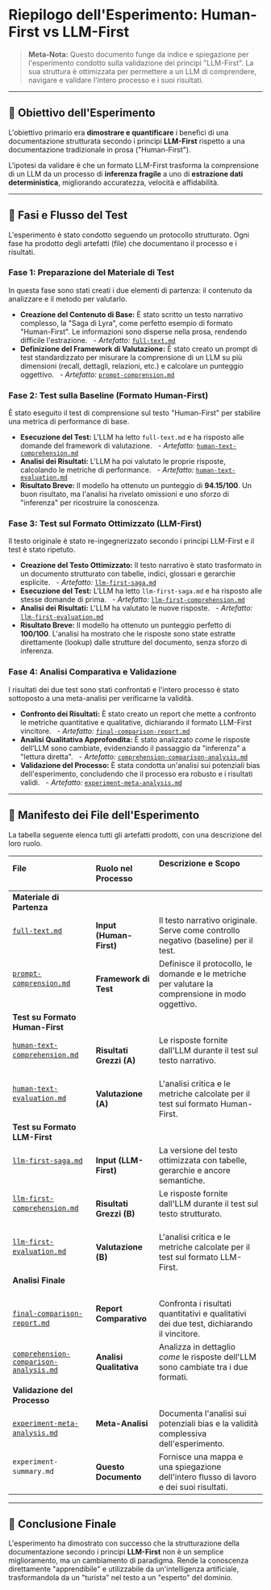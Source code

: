 # Riepilogo dell'Esperimento: Human-First vs LLM-First

> **Meta-Nota:** Questo documento funge da indice e spiegazione per l'esperimento condotto sulla validazione dei principi "LLM-First". La sua struttura è ottimizzata per permettere a un LLM di comprendere, navigare e validare l'intero processo e i suoi risultati.

---

## 🎯 Obiettivo dell'Esperimento

L'obiettivo primario era **dimostrare e quantificare** i benefici di una documentazione strutturata secondo i principi **LLM-First** rispetto a una documentazione tradizionale in prosa ("Human-First").

L'ipotesi da validare è che un formato LLM-First trasforma la comprensione di un LLM da un processo di **inferenza fragile** a uno di **estrazione dati deterministica**, migliorando accuratezza, velocità e affidabilità.

---

## 🔬 Fasi e Flusso del Test

L'esperimento è stato condotto seguendo un protocollo strutturato. Ogni fase ha prodotto degli artefatti (file) che documentano il processo e i risultati.

### Fase 1: Preparazione del Materiale di Test

In questa fase sono stati creati i due elementi di partenza: il contenuto da analizzare e il metodo per valutarlo.

- **Creazione del Contenuto di Base:** È stato scritto un testo narrativo complesso, la "Saga di Lyra", come perfetto esempio di formato "Human-First". Le informazioni sono disperse nella prosa, rendendo difficile l'estrazione.
    - _Artefatto:_ [`full-text.md`](./full-text.md)
- **Definizione del Framework di Valutazione:** È stato creato un prompt di test standardizzato per misurare la comprensione di un LLM su più dimensioni (recall, dettagli, relazioni, etc.) e calcolare un punteggio oggettivo.
    - _Artefatto:_ [`prompt-comprension.md`](./prompt-comprension.md)

### Fase 2: Test sulla Baseline (Formato Human-First)

È stato eseguito il test di comprensione sul testo "Human-First" per stabilire una metrica di performance di base.

- **Esecuzione del Test:** L'LLM ha letto `full-text.md` e ha risposto alle domande del framework di valutazione.
    - _Artefatto:_ [`human-text-comprehension.md`](./human-text-comprehension.md)
- **Analisi dei Risultati:** L'LLM ha poi valutato le proprie risposte, calcolando le metriche di performance.
    - _Artefatto:_ [`human-text-evaluation.md`](./human-text-evaluation.md)
- **Risultato Breve:** Il modello ha ottenuto un punteggio di **94.15/100**. Un buon risultato, ma l'analisi ha rivelato omissioni e uno sforzo di "inferenza" per ricostruire la conoscenza.

### Fase 3: Test sul Formato Ottimizzato (LLM-First)

Il testo originale è stato re-ingegnerizzato secondo i principi LLM-First e il test è stato ripetuto.

- **Creazione del Testo Ottimizzato:** Il testo narrativo è stato trasformato in un documento strutturato con tabelle, indici, glossari e gerarchie esplicite.
    - _Artefatto:_ [`llm-first-saga.md`](./llm-first-saga.md)
- **Esecuzione del Test:** L'LLM ha letto `llm-first-saga.md` e ha risposto alle stesse domande di prima.
    - _Artefatto:_ [`llm-first-comprehension.md`](./llm-first-comprehension.md)
- **Analisi dei Risultati:** L'LLM ha valutato le nuove risposte.
    - _Artefatto:_ [`llm-first-evaluation.md`](./llm-first-evaluation.md)
- **Risultato Breve:** Il modello ha ottenuto un punteggio perfetto di **100/100**. L'analisi ha mostrato che le risposte sono state estratte direttamente (lookup) dalle strutture del documento, senza sforzo di inferenza.

### Fase 4: Analisi Comparativa e Validazione

I risultati dei due test sono stati confrontati e l'intero processo è stato sottoposto a una meta-analisi per verificarne la validità.

- **Confronto dei Risultati:** È stato creato un report che mette a confronto le metriche quantitative e qualitative, dichiarando il formato LLM-First vincitore.
    - _Artefatto:_ [`final-comparison-report.md`](./final-comparison-report.md)
- **Analisi Qualitativa Approfondita:** È stato analizzato _come_ le risposte dell'LLM sono cambiate, evidenziando il passaggio da "inferenza" a "lettura diretta".
    - _Artefatto:_ [`comprehension-comparison-analysis.md`](./comprehension-comparison-analysis.md)
- **Validazione del Processo:** È stata condotta un'analisi sui potenziali bias dell'esperimento, concludendo che il processo era robusto e i risultati validi.
    - _Artefatto:_ [`experiment-meta-analysis.md`](./experiment-meta-analysis.md)

---

## 📂 Manifesto dei File dell'Esperimento

La tabella seguente elenca tutti gli artefatti prodotti, con una descrizione del loro ruolo.

| File                                                                             | Ruolo nel Processo        | Descrizione e Scopo                                                                                |
| :------------------------------------------------------------------------------- | :------------------------ | :------------------------------------------------------------------------------------------------- |
| **Materiale di Partenza**                                                        |
| [`full-text.md`](./full-text.md)                                                 | **Input (Human-First)**   | Il testo narrativo originale. Serve come controllo negativo (baseline) per il test.                |
| [`prompt-comprension.md`](./prompt-comprension.md)                               | **Framework di Test**     | Definisce il protocollo, le domande e le metriche per valutare la comprensione in modo oggettivo.  |
| **Test su Formato Human-First**                                                  |
| [`human-text-comprehension.md`](./human-text-comprehension.md)                   | **Risultati Grezzi (A)**  | Le risposte fornite dall'LLM durante il test sul testo narrativo.                                  |
| [`human-text-evaluation.md`](./human-text-evaluation.md)                         | **Valutazione (A)**       | L'analisi critica e le metriche calcolate per il test sul formato Human-First.                     |
| **Test su Formato LLM-First**                                                    |
| [`llm-first-saga.md`](./llm-first-saga.md)                                       | **Input (LLM-First)**     | La versione del testo ottimizzata con tabelle, gerarchie e ancore semantiche.                      |
| [`llm-first-comprehension.md`](./llm-first-comprehension.md)                     | **Risultati Grezzi (B)**  | Le risposte fornite dall'LLM durante il test sul testo strutturato.                                |
| [`llm-first-evaluation.md`](./llm-first-evaluation.md)                           | **Valutazione (B)**       | L'analisi critica e le metriche calcolate per il test sul formato LLM-First.                       |
| **Analisi Finale**                                                               |
| [`final-comparison-report.md`](./final-comparison-report.md)                     | **Report Comparativo**    | Confronta i risultati quantitativi e qualitativi dei due test, dichiarando il vincitore.           |
| [`comprehension-comparison-analysis.md`](./comprehension-comparison-analysis.md) | **Analisi Qualitativa**   | Analizza in dettaglio _come_ le risposte dell'LLM sono cambiate tra i due formati.                 |
| **Validazione del Processo**                                                     |
| [`experiment-meta-analysis.md`](./experiment-meta-analysis.md)                   | **Meta-Analisi**          | Documenta l'analisi sui potenziali bias e la validità complessiva dell'esperimento.                |
| `experiment-summary.md`                                                          | **Questo Documento**      | Fornisce una mappa e una spiegazione dell'intero flusso di lavoro e dei suoi risultati.            |

---

## 🏁 Conclusione Finale

L'esperimento ha dimostrato con successo che la strutturazione della documentazione secondo i principi **LLM-First** non è un semplice miglioramento, ma un cambiamento di paradigma. Rende la conoscenza direttamente "apprendibile" e utilizzabile da un'intelligenza artificiale, trasformandola da un "turista" nel testo a un "esperto" del dominio.
